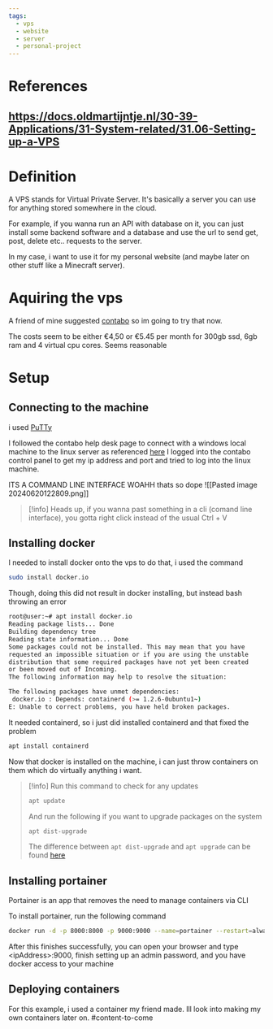 ```yaml
---
tags:
  - vps
  - website
  - server
  - personal-project
---
```

# References

https://docs.oldmartijntje.nl/30-39-Applications/31-System-related/31.06-Setting-up-a-VPS
--- 
# Definition
A VPS stands for Virtual Private Server.
It's basically a server you can use for anything stored somewhere in the cloud.

For example, if you wanna run an API with database on it, you can just install some backend software and a database and use the url to send get, post, delete etc.. requests to the server.

In my case, i want to use it for my personal website (and maybe later on other stuff like a Minecraft server).


# Aquiring the vps
A friend of mine suggested [contabo](https://contabo.com/) so im going to try that now.

The costs seem to be either €4,50 or €5.45 per month for 300gb ssd, 6gb ram and 4 virtual cpu cores. Seems reasonable

# Setup

## Connecting to the machine
i used [PuTTy](https://putty.org/)

I followed the contabo help desk page to connect with a windows local machine to the linux server as referenced [here](https://help.contabo.com/en/support/solutions/articles/103000271271-how-do-i-connect-to-my-contabo-server-#How-do-I-connect-to-a-Linux-server-using-a-Windows-local-computer?) 
I logged into the contabo control panel to get my ip address and port and tried to log into the linux machine.

ITS A COMMAND LINE INTERFACE WOAHH
thats so dope
![[Pasted image 20240620122809.png]]

>[!info]
>Heads up, if you wanna past something in a cli (comand line interface), you gotta right click instead of the usual Ctrl + V

## Installing docker
I needed to install docker onto the vps
to do that, i used the command
```bash
sudo install docker.io
```

Though, doing this did not result in docker installing, but instead bash throwing an error
```bash
root@user:~# apt install docker.io
Reading package lists... Done
Building dependency tree
Reading state information... Done
Some packages could not be installed. This may mean that you have
requested an impossible situation or if you are using the unstable
distribution that some required packages have not yet been created
or been moved out of Incoming.
The following information may help to resolve the situation:

The following packages have unmet dependencies:
 docker.io : Depends: containerd (>= 1.2.6-0ubuntu1~)
E: Unable to correct problems, you have held broken packages.
```

It needed containerd, so i just did installed containerd and that fixed the problem
```bash
apt install containerd
```

Now that docker is installed on the machine, i can just throw containers on them which do virtually anything i want.

>[!info]
>Run this command to check for any updates
> ```bash
> apt update
>```
>And run the following if you want to upgrade packages on the system
>```bash
>apt dist-upgrade
>```
>The difference between ``apt dist-upgrade`` and ``apt upgrade`` can be found [here](https://askubuntu.com/questions/81585/what-is-dist-upgrade-and-why-does-it-upgrade-more-than-upgrade)

## Installing portainer
Portainer is an app that removes the need to manage containers via CLI

To install portainer, run the following command
```bash
docker run -d -p 8000:8000 -p 9000:9000 --name=portainer --restart=always -v /var/run/docker.sock:/var/run/docker.sock -v portainer_data:/data portainer/portainer-ce
```

After this finishes successfully, you can open your browser and type \<ipAddress>:9000, finish setting up an admin password, and you have docker access to your machine

## Deploying containers
For this example, i used a container my friend made.
Ill look into making my own containers later on. #content-to-come
